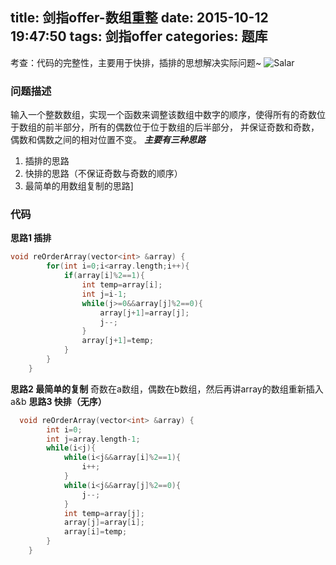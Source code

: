 title: 剑指offer-数组重整
date: 2015-10-12 19:47:50
tags: 剑指offer
categories: 题库
---
考查：代码的完整性，主要用于快排，插排的思想解决实际问题~
![Salar](http://7xn88r.com1.z0.glb.clouddn.com/Salar%20de%20Uyuni,%20Bolivia2.jpg)
<!--more-->
### 问题描述
输入一个整数数组，实现一个函数来调整该数组中数字的顺序，使得所有的奇数位于数组的前半部分，所有的偶数位于位于数组的后半部分，
并保证奇数和奇数，偶数和偶数之间的相对位置不变。
***主要有三种思路***
1. 插排的思路
2. 快排的思路（不保证奇数与奇数的顺序）
3. 最简单的用数组复制的思路]

### 代码
**思路1 插排**
```cpp
void reOrderArray(vector<int> &array) {
        for(int i=0;i<array.length;i++){
            if(array[i]%2==1){
                int temp=array[i];
                int j=i-1;
                while(j>=0&&array[j]%2==0){
                    array[j+1]=array[j];
                    j--;
                }
                array[j+1]=temp;
            }            
        }
    }
```
**思路2 最简单的复制**
奇数在a数组，偶数在b数组，然后再讲array的数组重新插入a&b
**思路3 快排（无序）**
```cpp
  void reOrderArray(vector<int> &array) {
        int i=0;
        int j=array.length-1;
        while(i<j){
            while(i<j&&array[i]%2==1){
                i++;
            }
            while(i<j&&array[j]%2==0){
                j--;
            }
            int temp=array[j];
            array[j]=array[i];
            array[i]=temp;
        }
    }
```